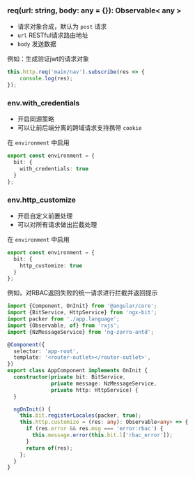 ### req(url: string, body: any = {}): Observable< any >

- 请求对象合成，默认为 `post` 请求
- `url` RESTful请求路由地址
- `body` 发送数据

例如：生成验证jwt的请求对象

```typescript
this.http.req('main/nav').subscribe(res => {
    console.log(res);
});
```

### env.with_credentials

- 开启同源策略
- 可以让前后端分离的跨域请求支持携带 `cookie`

在 `environment` 中启用

```typescript
export const environment = {
  bit: {
    with_credentials: true
  }
};
```

### env.http_customize

- 开启自定义前置处理
- 可以对所有请求做出拦截处理

在 `environment` 中启用

```typescript
export const environment = {
  bit: {
    http_customize: true
  }
};
```

例如，对RBAC返回失败的统一请求进行拦截并返回提示

```typescript
import {Component, OnInit} from '@angular/core';
import {BitService, HttpService} from 'ngx-bit';
import packer from './app.language';
import {Observable, of} from 'rxjs';
import {NzMessageService} from 'ng-zorro-antd';

@Component({
  selector: 'app-root',
  template: '<router-outlet></router-outlet>',
})
export class AppComponent implements OnInit {
  constructor(private bit: BitService,
              private message: NzMessageService,
              private http: HttpService) {
  }

  ngOnInit() {
    this.bit.registerLocales(packer, true);
    this.http.customize = (res: any): Observable<any> => {
      if (res.error && res.msg === 'error:rbac') {
        this.message.error(this.bit.l['rbac_error']);
      }
      return of(res);
    };
  }
}
```
